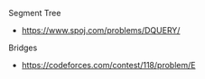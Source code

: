 Segment Tree
  * https://www.spoj.com/problems/DQUERY/

Bridges
  * https://codeforces.com/contest/118/problem/E
